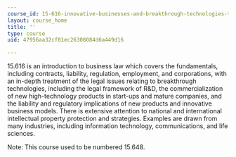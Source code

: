 ```yaml
---
course_id: 15-616-innovative-businesses-and-breakthrough-technologies-the-legal-issues-fall-2004
layout: course_home
title: ''
type: course
uid: 47956aa32cf01ec26308084d6a449d16

---
```

15.616 is an introduction to business law which covers the fundamentals, including contracts, liability, regulation, employment, and corporations, with an in-depth treatment of the legal issues relating to breakthrough technologies, including the legal framework of R&D, the commercialization of new high-technology products in start-ups and mature companies, and the liability and regulatory implications of new products and innovative business models. There is extensive attention to national and international intellectual property protection and strategies. Examples are drawn from many industries, including information technology, communications, and life sciences.

Note: This course used to be numbered 15.648.
